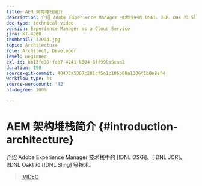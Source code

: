 ```yaml
---
title: AEM 架构堆栈简介
description: 介绍 Adobe Experience Manager 技术栈中的 OSGi、JCR、Oak 和 Sling 等技术。
doc-type: technical video
version: Experience Manager as a Cloud Service
jira: KT-4260
thumbnail: 32034.jpg
topic: Architecture
role: Architect, Developer
level: Beginner
exl-id: bb13fc39-fcb7-4241-8504-8ff999a6caa2
duration: 190
source-git-commit: 48433a5367c281cf5a1c106b08a1306f1b0e8ef4
workflow-type: ht
source-wordcount: '42'
ht-degree: 100%

---
```


# AEM 架构堆栈简介 {#introduction-architecture}

介绍 Adobe Experience Manager 技术栈中的 [!DNL OSGi]、[!DNL JCR]、[!DNL Oak] 和 [!DNL Sling] 等技术。

>[!VIDEO](https://video.tv.adobe.com/v/36698?quality=12&learn=on&captions=chi_hans)
